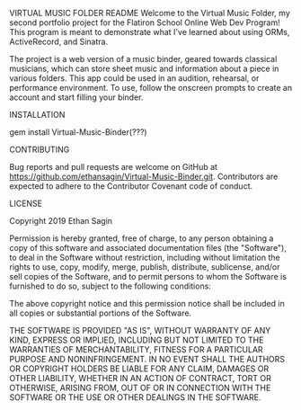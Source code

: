 VIRTUAL MUSIC FOLDER README
Welcome to the Virtual Music Folder, my second portfolio project for the Flatiron School Online Web Dev Program! This program is meant to demonstrate what I've learned about using ORMs, ActiveRecord, and Sinatra.

The project is a web version of a music binder, geared towards classical musicians, which can store sheet music and information about a piece in various folders. This app could be used in an audition, rehearsal, or performance environment. To use, follow the onscreen prompts to create an account and start filling your binder.

INSTALLATION

gem install Virtual-Music-Binder(???)

CONTRIBUTING

Bug reports and pull requests are welcome on GitHub at https://github.com/ethansagin/Virtual-Music-Binder.git. Contributors are expected to adhere to the Contributor Covenant code of conduct.

LICENSE

Copyright 2019 Ethan Sagin

Permission is hereby granted, free of charge, to any person obtaining a copy of this software and associated documentation files (the "Software"), to deal in the Software without restriction, including without limitation the rights to use, copy, modify, merge, publish, distribute, sublicense, and/or sell copies of the Software, and to permit persons to whom the Software is furnished to do so, subject to the following conditions:

The above copyright notice and this permission notice shall be included in all copies or substantial portions of the Software.

THE SOFTWARE IS PROVIDED "AS IS", WITHOUT WARRANTY OF ANY KIND, EXPRESS OR IMPLIED, INCLUDING BUT NOT LIMITED TO THE WARRANTIES OF MERCHANTABILITY, FITNESS FOR A PARTICULAR PURPOSE AND NONINFRINGEMENT. IN NO EVENT SHALL THE AUTHORS OR COPYRIGHT HOLDERS BE LIABLE FOR ANY CLAIM, DAMAGES OR OTHER LIABILITY, WHETHER IN AN ACTION OF CONTRACT, TORT OR OTHERWISE, ARISING FROM, OUT OF OR IN CONNECTION WITH THE SOFTWARE OR THE USE OR OTHER DEALINGS IN THE SOFTWARE.